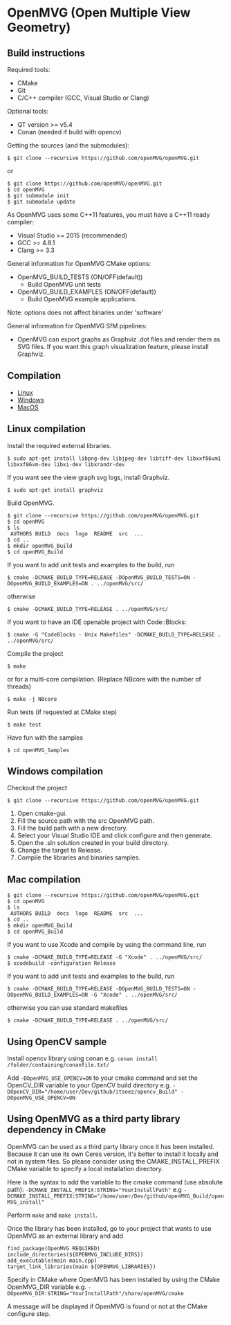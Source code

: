 OpenMVG (Open Multiple View Geometry)
=====================================

Build instructions
------------------

Required tools:

- CMake
- Git
- C/C++ compiler (GCC, Visual Studio or Clang)


Optional tools:

- QT version >= v5.4
- Conan (needed if build with opencv)

Getting the sources (and the submodules):
```shell
$ git clone --recursive https://github.com/openMVG/openMVG.git
```
or
```shell
$ git clone https://github.com/openMVG/openMVG.git
$ cd openMVG
$ git submodule init
$ git submodule update
```

As OpenMVG uses some C++11 features, you must have a C++11 ready compiler:

- Visual Studio >= 2015 (recommended)
- GCC >= 4.8.1
- Clang >= 3.3

General information for OpenMVG CMake options:

- OpenMVG_BUILD_TESTS (ON/OFF(default))
    - Build OpenMVG unit tests
- OpenMVG_BUILD_EXAMPLES (ON/OFF(default))
    - Build OpenMVG example applications.

Note: options does not affect binaries under 'software'


General information for OpenMVG SfM pipelines:

- OpenMVG can export graphs as Graphviz .dot files and render them as SVG files. If you want this graph visualization feature, please install Graphviz.

Compilation
----------------

- [Linux](#linux)
- [Windows](#windows)
- [MacOS](#macos)


Linux compilation
-----------------
<a name="linux"></a>

Install the required external libraries.
```shell
$ sudo apt-get install libpng-dev libjpeg-dev libtiff-dev libxxf86vm1 libxxf86vm-dev libxi-dev libxrandr-dev
```
If you want see the view graph svg logs, install Graphviz.
```shell
$ sudo apt-get install graphviz
```

Build OpenMVG.
```shell
$ git clone --recursive https://github.com/openMVG/openMVG.git
$ cd openMVG
$ ls
 AUTHORS BUILD  docs  logo  README  src  ...
$ cd ..
$ mkdir openMVG_Build
$ cd openMVG_Build
```
If you want to add unit tests and examples to the build, run
```shell
$ cmake -DCMAKE_BUILD_TYPE=RELEASE -DOpenMVG_BUILD_TESTS=ON -DOpenMVG_BUILD_EXAMPLES=ON . ../openMVG/src/
```
otherwise
```shell
$ cmake -DCMAKE_BUILD_TYPE=RELEASE . ../openMVG/src/
```
If you want to have an IDE openable project with Code::Blocks:
```shell
$ cmake -G "CodeBlocks - Unix Makefiles" -DCMAKE_BUILD_TYPE=RELEASE . ../openMVG/src/
```

Compile the project
```shell
$ make
```
or for a multi-core compilation. (Replace NBcore with the number of threads)
```shell
$ make -j NBcore
```

Run tests (if requested at CMake step)
```shell
$ make test
```

Have fun with the samples
```shell
$ cd openMVG_Samples
```

Windows compilation
-------------------
<a name="windows"></a>

Checkout the project
```shell
$ git clone --recursive https://github.com/openMVG/openMVG.git
```

1. Open cmake-gui.
2. Fill the source path with the src OpenMVG path.
3. Fill the build path with a new directory.
4. Select your Visual Studio IDE and click configure and then generate.
5. Open the .sln solution created in your build directory.
6. Change the target to Release.
7. Compile the libraries and binaries samples.

Mac compilation
-------------------
<a name="macos"></a>

```shell
$ git clone --recursive https://github.com/openMVG/openMVG.git
$ cd openMVG
$ ls
 AUTHORS BUILD  docs  logo  README  src  ...
$ cd ..
$ mkdir openMVG_Build
$ cd openMVG_Build
```

If you want to use Xcode and compile by using the command line, run
```
$ cmake -DCMAKE_BUILD_TYPE=RELEASE -G "Xcode" . ../openMVG/src/
$ xcodebuild -configuration Release
```
If you want to add unit tests and examples to the build, run
```shell
$ cmake -DCMAKE_BUILD_TYPE=RELEASE -DOpenMVG_BUILD_TESTS=ON -DOpenMVG_BUILD_EXAMPLES=ON -G "Xcode" . ../openMVG/src/
```

otherwise you can use standard makefiles
```shell
$ cmake -DCMAKE_BUILD_TYPE=RELEASE . ../openMVG/src/
```

Using OpenCV sample
--------------------

Install opencv library using conan
e.g. `conan install /folder/containing/conanfile.txt/`

Add `-DOpenMVG_USE_OPENCV=ON` to your cmake command and set the OpenCV_DIR variable to your OpenCV build directory
e.g. `-DOpenCV_DIR="/home/user/Dev/github/itseez/opencv_Build" -DOpenMVG_USE_OPENCV=ON`

Using OpenMVG as a third party library dependency in CMake
-------------------------------------------------------------

OpenMVG can be used as a third party library once it has been installed.
Because it can use its own Ceres version, it's better to install it locally and not in system files.
So please consider using the CMAKE_INSTALL_PREFIX CMake variable to specify a local installation directory.

Here is the syntax to add the variable to the cmake command (use absolute path):
`-DCMAKE_INSTALL_PREFIX:STRING="YourInstallPath"`
e.g `-DCMAKE_INSTALL_PREFIX:STRING="/home/user/Dev/github/openMVG_Build/openMVG_install"`

Perform `make` and `make install`.

Once the library has been installed, go to your project that wants to use OpenMVG as an external library and add

```
find_package(OpenMVG REQUIRED)
include_directories(${OPENMVG_INCLUDE_DIRS})
add_executable(main main.cpp)
target_link_libraries(main ${OPENMVG_LIBRARIES})
```

Specify in CMake where OpenMVG has been installed by using the CMake OpenMVG_DIR variable
e.g. `-DOpenMVG_DIR:STRING="YourInstallPath"/share/openMVG/cmake`

A message will be displayed if OpenMVG is found or not at the CMake configure step.

